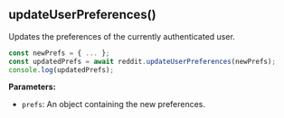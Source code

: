 ## updateUserPreferences()

Updates the preferences of the currently authenticated user.

```typescript
const newPrefs = { ... };
const updatedPrefs = await reddit.updateUserPreferences(newPrefs);
console.log(updatedPrefs);
```

**Parameters:**

- `prefs`: An object containing the new preferences.
